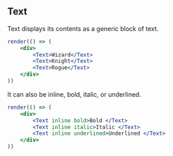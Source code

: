 ## Text

[wiki]: /wiki/modules/_components_typography_text_.html

Text displays its contents as a generic block of text.

```jsx
render(() => (
	<div>
		<Text>Wizard</Text>
		<Text>Knight</Text>
		<Text>Rogue</Text>
	</div>
))
```

It can also be inline, bold, italic, or underlined.

```jsx
render(() => (
	<div>
		<Text inline bold>Bold </Text>
		<Text inline italic>Italic </Text>
		<Text inline underlined>Underlined </Text>
	</div>
))
```
